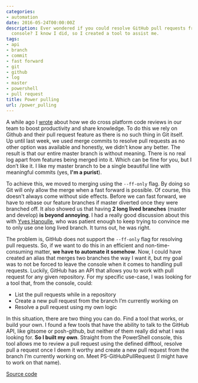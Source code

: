 ```yaml
---
categories:
- automation
date: 2016-05-24T00:00:00Z
description: Ever wondered if you could resolve GitHub pull requests from your PowerShell
  console? I know I did, so I created a tool to assist me.
tags:
- api
- branch
- commit
- fast forward
- git
- github
- log
- master
- powershell
- pull request
title: Power pulling
url: /power_pulling
---
```


A while ago I <a href="https://www.herebedragons.io/cross-platform-code-reviews/" target="_blank">wrote</a> about how we do cross platform code reviews in our team to boost productivity and share knowledge. To do this we rely on Github and their pull request feature as there is no such thing in Git itself. Up until last week, we used merge commits to resolve pull requests as no other option was available and honestly, we didn’t know any better. The result is that our entire master branch is without meaning. There is no real log apart from features being merged into it. Which can be fine for you, but I don’t like it. I like my master branch to be a single beautiful line with meaningful commits (yes, **I'm a purist**).

To achieve this, we moved to merging using the `--ff-only` flag. By doing so Git will only allow the merge when a fast forward is possible. Of course, this doesn't always come without side effects. Before we can fast forward, we have to rebase our feature branches if master diverted once they were branched off. It also showed us that having **2 long lived branches** (master and develop) **is beyond annoying**. I had a really good discussion about this with <a href="https://twitter.com/YvesHanoulle" target="_blank">Yves Hanoulle</a>, who was patient enough to keep trying to convince me to only use one long lived branch. It turns out, he was right.

The problem is, GitHub does not support the `--ff-only` flag for resolving pull requests. So, if we want to do this in an efficient and non-time-consuming matter, **we have to automate it somehow**. Now, I could have created an alias that merges two branches the way I want it, but my goal was to not be forced to leave the console when it comes to handling pull requests. Luckily, GitHub has an API that allows you to work with pull request for any given repository. For my specific use-case, I was looking for a tool that, from the console, could:

*   List the pull requests while in a repository
*   Create a new pull request from the branch I’m currently working on
*   Resolve a pull request using my own logic

In this situation, there are two thing you can do. Find a tool that works, or build your own. I found a few tools that have the ability to talk to the GitHub API, like gitsome or posh-github, but neither of them really did what I was looking for. **So I built my own**. Straight from the PowerShell console, this tool allows me to review a pull request using the defined difftool, resolve pull a request once I deem it worthy and create a new pull request from the branch I’m currently working on. Meet PS-GitHubPullRequest (I might have to work on that name).

<a class="github_link" href="https://github.com/JanJoris/PS-GitHubPullRequest" target="_blank" >Source code</a>